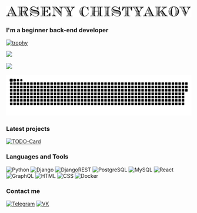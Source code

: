 [![Header](https://github.com/Arseny-Chistyakov/Arseny-Chistyakov/blob/main/assets/header.png)](https://t.me/samson200289)

### I'm a beginner back-end developer
[![trophy](https://github-profile-trophy.vercel.app/?username=arseny-chistyakov&theme=tokyonight)](https://github.com/arseny-chistyakov/github-profile-trophy)

<img src="https://github-readme-stats.vercel.app/api?username=arseny-chistyakov&count_private=true&show_icons=true&theme=tokyonight" />

![](https://github-profile-summary-cards.vercel.app/api/cards/profile-details?username=arseny-chistyakov&theme=tokyonight)

![github contribution grid snake animation](https://raw.githubusercontent.com/arseny-chistyakov/arseny-chistyakov/output/github-contribution-grid-snake-dark.svg#gh-dark-mode-only)

### Latest projects
[![TODO-Card](https://github-readme-stats.vercel.app/api/pin?username=arseny-chistyakov&repo=TODO&theme=tokyonight)](https://github.com/arseny-chistyakov/TODO)

### Languages and Tools

![Python](https://img.shields.io/badge/-Python-black?style=for-the-badge&logo=python&logoColor=356E9E)
![Django](https://img.shields.io/badge/-Django-black?style=for-the-badge&logo=Django&logoColor=29A070)
![DjangoREST](https://img.shields.io/badge/REST_Framework(APITest)-black?style=for-the-badge&logo=Django&logoColor=63FDF3)
![PostgreSQL](https://img.shields.io/badge/-PostgreSQL-black?style=for-the-badge&logo=POSTGRESQL&logoColor=3E70E7)
![MySQL](https://img.shields.io/badge/-MySQL-black?style=for-the-badge&logo=MySQL&logoColor=6D9CE7)
![React](https://img.shields.io/badge/-React-black?style=for-the-badge&logo=React)
![GraphQL](https://img.shields.io/badge/-GraphQL-black?style=for-the-badge&logo=Graphql)
![HTML](https://img.shields.io/badge/-HTML-black?style=for-the-badge&logo=HTML5&logoColor=red)
![CSS](https://img.shields.io/badge/-CSS-black?style=for-the-badge&logo=css3&logoColor=2091EB)
![Docker](https://img.shields.io/badge/-Docker(Docker_Compose)-black?style=for-the-badge&logo=Docker)

### Contact me

[![Telegram](https://img.shields.io/badge/-Telegram-black?style=for-the-badge&logo=telegram)](https://t.me/samson200289)
[![VK](https://img.shields.io/badge/-VK-black?style=for-the-badge&logo=vk&logoColor=blue)](https://vk.com/ooaooammmmm)

<p align='center'>
  <img src='https://user-images.githubusercontent.com/5713670/87202985-820dcb80-c2b6-11ea-9f56-7ec461c497c3.gif' width='200' alt="">
</p>


